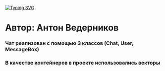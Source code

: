 [![Typing SVG](https://readme-typing-svg.herokuapp.com?color=%2336BCF7&lines=Project+EChat)](https://git.io/typing-svg)
<h1 align="left">Автор: Антон Ведерников</h1>
<h3 align="left">Чат реализован с помощью 3 классов (Chat, User, MessageBox)</h3>
<h3 align="left">В качестве контейнеров в проекте использовались векторы</h3>
